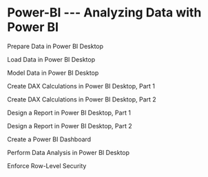 # Power-BI --- Analyzing Data with Power BI


Prepare Data in Power BI Desktop

Load Data in Power BI Desktop

Model Data in Power BI Desktop

Create DAX Calculations in Power BI Desktop, Part 1

Create DAX Calculations in Power BI Desktop, Part 2

Design a Report in Power BI Desktop, Part 1

Design a Report in Power BI Desktop, Part 2

Create a Power BI Dashboard

Perform Data Analysis in Power BI Desktop

Enforce Row-Level Security
